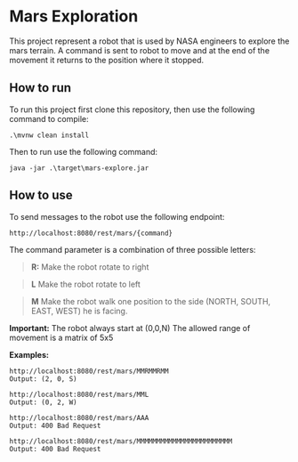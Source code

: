 # Mars Exploration

This project represent a robot that is used by NASA engineers to explore the mars terrain. 
A command is sent to robot to move and at the end of the movement it returns to the position where it stopped.

## How to run 

To run this project first clone this repository, then use the following command to compile:

```
.\mvnw clean install
```

Then to run use the following command:

```
java -jar .\target\mars-explore.jar
```

## How to use

To send messages to the robot use the following endpoint:

```
http://localhost:8080/rest/mars/{command}
```

The command parameter is a combination of three possible letters:

> **R:** Make the robot rotate to right 

> **L** Make the robot rotate to left

> **M** Make the robot walk one position to the side (NORTH, SOUTH, EAST, WEST) he is facing.

**Important:** 
The robot always start at (0,0,N)
The allowed range of movement is a matrix of 5x5 
 
**Examples:**

```
http://localhost:8080/rest/mars/MMRMMRMM 
Output: (2, 0, S)
```

```
http://localhost:8080/rest/mars/MML 
Output: (0, 2, W)
```

```
http://localhost:8080/rest/mars/AAA 
Output: 400 Bad Request
```

```
http://localhost:8080/rest/mars/MMMMMMMMMMMMMMMMMMMMMMMM 
Output: 400 Bad Request
```